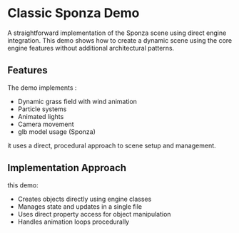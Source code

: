 # Classic Sponza Demo

A straightforward implementation of the Sponza scene using direct engine integration. This demo shows how to create a dynamic scene using the core engine features without additional architectural patterns.

## Features

The demo implements :
- Dynamic grass field with wind animation
- Particle systems
- Animated lights
- Camera movement
- glb model usage (Sponza)

it uses a direct, procedural approach to scene setup and management.

## Implementation Approach

this demo:
- Creates objects directly using engine classes
- Manages state and updates in a single file
- Uses direct property access for object manipulation
- Handles animation loops procedurally